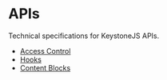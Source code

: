 <!--[meta]
section: api
title: API Introduction
[meta]-->

# APIs

Technical specifications for KeystoneJS APIs.

- [Access Control](./access-control.md)
- [Hooks](./hooks.md)
- [Content Blocks](./blocks.md)
